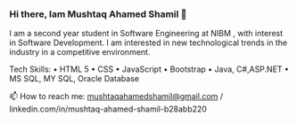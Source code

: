 ### Hi there, Iam Mushtaq Ahamed Shamil 👋

I am a second year student in Software Engineering at NIBM , with interest in Software Development. I am interested in new technological trends in the industry in a competitive environment.

Tech Skills:
•	HTML 5
•	CSS
•	JavaScript
•	Bootstrap
•	Java, C#,ASP.NET
•	MS SQL, MY SQL, Oracle Database 

📫 How to reach me: mushtaqahamedshamil@gmail.com / linkedin.com/in/mushtaq-ahamed-shamil-b28abb220 

<!--
- 🔭 I’m currently working on ...
- 🌱 I’m currently learning ...
- 👯 I’m looking to collaborate on ...
- 🤔 I’m looking for help with ...
- 💬 Ask me about ...
- 📫 How to reach me: ...
- 😄 Pronouns: ...
- ⚡ Fun fact: ...
-->
